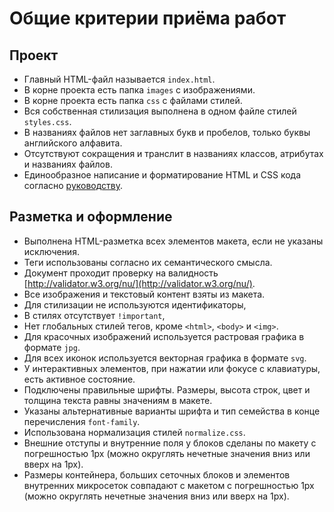 # Общие критерии приёма работ

## Проект

- Главный HTML-файл называется `index.html`.
- В корне проекта есть папка `images` с изображениями.
- В корне проекта есть папка `css` с файлами стилей.
- Вся собственная стилизация выполнена в одном файле стилей `styles.css`.
- В названиях файлов нет заглавных букв и пробелов, только буквы английского
  алфавита.
- Отсутствуют сокращения и транслит в названиях классов, атрибутах и названиях
  файлов.
- Единообразное написание и форматирование HTML и CSS кода согласно
  [руководству](http://sadcitizen.me/code-guide/).

## Разметка и оформление

- Выполнена HTML-разметка всех элементов макета, если не указаны исключения.
- Теги использованы согласно их семантического смысла.
- Документ проходит проверку на валидность
  [http://validator.w3.org/nu/](http://validator.w3.org/nu/).
- Все изображения и текстовый контент взяты из макета.
- Для стилизации не используются идентификаторы,
- В стилях отсутствует `!important`,
- Нет глобальных стилей тегов, кроме `<html>`, `<body>` и `<img>`.
- Для красочных изображений используется растровая графика в формате `jpg`.
- Для всех иконок используется векторная графика в формате `svg`.
- У интерактивных элементов, при нажатии или фокусе с клавиатуры, есть активное
  состояние.
- Подключены правильные шрифты. Размеры, высота строк, цвет и толщина текста
  равны значениям в макете.
- Указаны альтернативные варианты шрифта и тип семейства в конце перечисления
  `font-family`.
- Использована нормализация стилей `normalize.css`.
- Внешние отступы и внутренние поля у блоков сделаны по макету с погрешностью
  1px (можно округлять нечетные значения вниз или вверх на 1px).
- Размеры контейнера, больших сеточных блоков и элементов внутренних микросеток
  совпадают с макетом с погрешностью 1px (можно округлять нечетные значения вниз
  или вверх на 1px).
